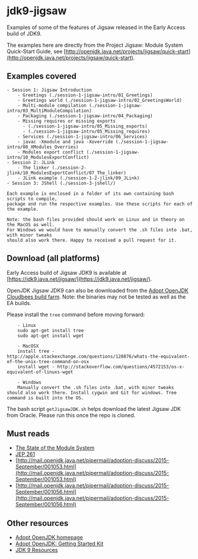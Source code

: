 # jdk9-jigsaw

Examples of some of the features of Jigsaw released in the Early Access build of JDK9.

The examples here are directly from the Project Jigsaw: Module System Quick-Start Guide,
see [http://openjdk.java.net/projects/jigsaw/quick-start](http://openjdk.java.net/projects/jigsaw/quick-start).

## Examples covered
    - Session 1: Jigsaw Introduction
        - Greetings (./session-1-jigsaw-intro/01_Greetings)
        - Greetings world (./session-1-jigsaw-intro/02_GreetingsWorld)
        - Multi-module compilation (./session-1-jigsaw-intro/03_MultiModuleCompilation)
        - Packaging (./session-1-jigsaw-intro/04_Packaging)
        - Missing requires or missing exports 
          - (./session-1-jigsaw-intro/05_Missing_exports)
          - (./session-1-jigsaw-intro/05_Missing_requires)
        - Services (./session-1-jigsaw-intro/06_Services)
        - javac -Xmodule and java -Xoverride (./session-1-jigsaw-intro/08_XModules_Overries)
        - Modules export conflict (./session-1-jigsaw-intro/10_ModulesExportConflict)
    - Session 2: JLink
        - The linker (./session-2-jlink/10_ModulesExportConflict/07_The_linker) 
        - JLink example (./session-1-2-jlink/09_JLink)
    - Session 3: JShell (./session-3-jshell/)   
        
    Each example is enclosed in a folder of its own containing bash scripts to compile,
    package and run the respective examples. Use these scripts for each of the example.

    Note: the bash files provided should work on Linux and in theory on the MacOS as well.
    For Windows we would have to manually convert the .sh files into .bat, with minor tweaks
    should also work there. Happy to received a pull request for it.

## Download (all platforms)
Early Access build of Jigsaw JDK9 is available at [https://jdk9.java.net/jigsaw/](https://jdk9.java.net/jigsaw/).

OpenJDK Jigsaw JDK9 can also be downloaded from the [Adopt OpenJDK Cloudbees build farm](https://adopt-openjdk.ci.cloudbees.com/view/OpenJDK/job/project-jigsaw-openjdk-1.9-linux-x86_64/lastSuccessfulBuild/artifact/). Note: the binaries may not be tested as well as the EA builds.

Please install the ```tree``` command before moving forward:

        - Linux
        sudo apt-get install tree
        sudo apt-get install wget

        - MacOSX
        install tree - http://apple.stackexchange.com/questions/128876/whats-the-equivalent-of-the-unix-tree-command-on-osx
        install wget - http://stackoverflow.com/questions/4572153/os-x-equivalent-of-linuxs-wget

        - Windows
        Manually convert the .sh files into .bat, with minor tweaks
    should also work there. Install cygwin and Git for windows. Tree command is built into the OS.

The bash script ```getJigsawJDK.sh``` helps download the latest Jigsaw JDK from Oracle. Please run this once the repo is cloned.

## Must reads
- [The State of the Module System](http://openjdk.java.net/projects/jigsaw/spec/sotms/)
- [JEP 261](http://openjdk.java.net/jeps/261)
- [http://mail.openjdk.java.net/pipermail/adoption-discuss/2015-September/001053.html](http://mail.openjdk.java.net/pipermail/adoption-discuss/2015-September/001053.html) <br/>
- [http://mail.openjdk.java.net/pipermail/adoption-discuss/2015-September/001056.html](http://mail.openjdk.java.net/pipermail/adoption-discuss/2015-September/001056.html)

## Other resources
- [Adopt OpenJDK homepage](https://adoptopenjdk.java.net/)
- [Adopt OpenJDK: Getting Started Kit](http://bit.ly/1NUkPWw)
- [JDK 9 Resources](./Java-9-Resources.md)
